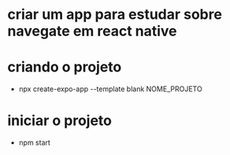 # criar um app para estudar sobre navegate em react native

# criando o projeto
 - npx create-expo-app --template blank NOME_PROJETO
  
# iniciar o projeto 
 - npm start